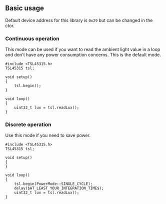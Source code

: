 Basic usage
-----------

Default device address for this library is ```0x29``` but can be changed in the ctor.

### Continuous operation
This mode can be used if you want to read the ambient light value in a loop and don't have any power consumption concerns. This is the default mode.
```
#include <TSL45315.h>
TSL45315 tsl;

void setup()
{
    tsl.begin();
}

void loop()
{
    uint32_t lux = tsl.readLux();
}
```

### Discrete operation
Use this mode if you need to save power.
```
#include <TSL45315.h>
TSL45315 tsl;

void setup()
{
}

void loop()
{
    tsl.begin(PowerMode::SINGLE_CYCLE);
    delay($AT_LEAST_YOUR_INTEGRATION_TIME$);
    uint32_t lux = tsl.readLux();
}
```